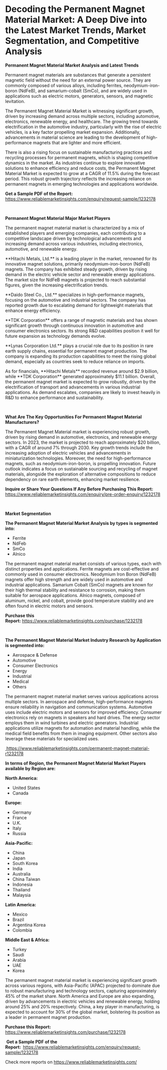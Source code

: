 <p><h1>Decoding the Permanent Magnet Material Market: A Deep Dive into the Latest Market Trends, Market Segmentation, and Competitive Analysis</h1></p><p><strong>Permanent Magnet Material Market Analysis and Latest Trends</strong></p>
<p><p>Permanent magnet materials are substances that generate a persistent magnetic field without the need for an external power source. They are commonly composed of various alloys, including ferrites, neodymium-iron-boron (NdFeB), and samarium-cobalt (SmCo), and are widely used in applications such as electric motors, generators, sensors, and magnetic levitation.</p><p>The Permanent Magnet Material Market is witnessing significant growth, driven by increasing demand across multiple sectors, including automotive, electronics, renewable energy, and healthcare. The growing trend towards electrification in the automotive industry, particularly with the rise of electric vehicles, is a key factor propelling market expansion. Additionally, advancements in material science are leading to the development of high-performance magnets that are lighter and more efficient.</p><p>There is also a rising focus on sustainable manufacturing practices and recycling processes for permanent magnets, which is shaping competitive dynamics in the market. As industries continue to explore innovative solutions to enhance efficiency and reduce costs, the Permanent Magnet Material Market is expected to grow at a CAGR of 11.5% during the forecast period. This robust growth trajectory reflects the increasing reliance on permanent magnets in emerging technologies and applications worldwide.</p></p>
<p><strong>Get a Sample PDF of the Report:&nbsp;</strong> <a href="https://www.reliablemarketinsights.com/enquiry/request-sample/1232178?utm_campaign=3037&utm_medium=2&utm_source=Github&utm_content=ia&utm_term=01042025&utm_id=permanent-magnet-material">https://www.reliablemarketinsights.com/enquiry/request-sample/1232178</a></p>
<p>&nbsp;</p>
<p><strong>Permanent Magnet Material Major Market Players</strong></p>
<p><p>The permanent magnet material market is characterized by a mix of established players and emerging companies, each contributing to a competitive landscape driven by technological advancements and increasing demand across various industries, including electronics, automotive, and renewable energy. </p><p>**Hitachi Metals, Ltd.** is a leading player in the market, renowned for its innovative magnet solutions, primarily neodymium-iron-boron (NdFeB) magnets. The company has exhibited steady growth, driven by rising demand in the electric vehicle sector and renewable energy applications. The market size for NdFeB magnets is projected to reach substantial figures, given the increasing electrification trends.</p><p>**Daido Steel Co., Ltd.** specializes in high-performance magnets, focusing on the automotive and industrial sectors. The company has reported growth due to escalating demand for lightweight materials that enhance energy efficiency. </p><p>**TDK Corporation** offers a range of magnetic materials and has shown significant growth through continuous innovation in automotive and consumer electronics sectors. Its strong R&D capabilities position it well for future expansion as technology demands evolve.</p><p>**Lynas Corporation Ltd.** plays a crucial role due to its position in rare earth supply chains, essential for permanent magnet production. The company is expanding its production capabilities to meet the rising global demand, especially as countries seek to reduce reliance on imports.</p><p>As for financials, **Hitachi Metals** recorded revenue around $2.9 billion, while **TDK Corporation** generated approximately $11.1 billion. Overall, the permanent magnet market is expected to grow robustly, driven by the electrification of transport and advancements in various industrial applications. As demand escalates, companies are likely to invest heavily in R&D to enhance performance and sustainability.</p></p>
<p>&nbsp;</p>
<p><strong>What Are The Key Opportunities For Permanent Magnet Material Manufacturers?</strong></p>
<p><p>The Permanent Magnet Material market is experiencing robust growth, driven by rising demand in automotive, electronics, and renewable energy sectors. In 2023, the market is projected to reach approximately $20 billion, with a CAGR of around 7% through 2030. Key growth trends include the increasing adoption of electric vehicles and advancements in miniaturization technologies. Moreover, the need for high-performance magnets, such as neodymium-iron-boron, is propelling innovation. Future outlook indicates a focus on sustainable sourcing and recycling of magnet materials, alongside the exploration of alternative compositions to reduce dependency on rare earth elements, enhancing market resilience.</p></p>
<p><strong>Inquire or Share Your Questions If Any Before Purchasing This Report:</strong> <a href="https://www.reliablemarketinsights.com/enquiry/pre-order-enquiry/1232178?utm_campaign=3037&utm_medium=2&utm_source=Github&utm_content=ia&utm_term=01042025&utm_id=permanent-magnet-material">https://www.reliablemarketinsights.com/enquiry/pre-order-enquiry/1232178</a></p>
<p>&nbsp;</p>
<p><strong>Market Segmentation</strong></p>
<p><strong>The Permanent Magnet Material Market Analysis by types is segmented into:</strong></p>
<p><ul><li>Ferrite</li><li>NdFeb</li><li>SmCo</li><li>Alnico</li></ul></p>
<p><p>The permanent magnet material market consists of various types, each with distinct properties and applications. Ferrite magnets are cost-effective and commonly used in consumer electronics. Neodymium Iron Boron (NdFeB) magnets offer high strength and are widely used in automotive and industrial applications. Samarium Cobalt (SmCo) magnets are known for their high thermal stability and resistance to corrosion, making them suitable for aerospace applications. Alnico magnets, composed of aluminum, nickel, and cobalt, provide good temperature stability and are often found in electric motors and sensors.</p></p>
<p><strong>Purchase this Report:&nbsp;</strong><a href="https://www.reliablemarketinsights.com/purchase/1232178?utm_campaign=3037&utm_medium=2&utm_source=Github&utm_content=ia&utm_term=01042025&utm_id=permanent-magnet-material">https://www.reliablemarketinsights.com/purchase/1232178</a></p>
<p>&nbsp;</p>
<p><strong>The Permanent Magnet Material Market Industry Research by Application is segmented into:</strong></p>
<p><ul><li>Aerospace & Defense</li><li>Automotive</li><li>Consumer Electronics</li><li>Energy</li><li>Industrial</li><li>Medical</li><li>Others</li></ul></p>
<p><p>The permanent magnet material market serves various applications across multiple sectors. In aerospace and defense, high-performance magnets ensure reliability in navigation and communication systems. Automotive uses include electric motors and sensors for improved efficiency. Consumer electronics rely on magnets in speakers and hard drives. The energy sector employs them in wind turbines and electric generators. Industrial applications utilize magnets for automation and material handling, while the medical field benefits from them in imaging equipment. Other sectors also leverage these materials for specialized uses.</p></p>
<p><a href="https://www.reliablemarketinsights.com/permanent-magnet-material-r1232178?utm_campaign=3037&utm_medium=2&utm_source=Github&utm_content=ia&utm_term=01042025&utm_id=permanent-magnet-material">&nbsp;https://www.reliablemarketinsights.com/permanent-magnet-material-r1232178</a></p>
<p><strong>In terms of Region, the Permanent Magnet Material Market Players available by Region are:</strong></p>
<p>
    <p> <strong> North America: </strong>
        <ul>
            <li>United States</li>
            <li>Canada</li>
        </ul>
        </p> 
    <p> <strong> Europe: </strong>
        <ul>
            <li>Germany</li>
            <li>France</li>
            <li>U.K.</li>
            <li>Italy</li>
            <li>Russia</li>
        </ul>
        </p> 
    <p> <strong> Asia-Pacific: </strong>
        <ul>
            <li>China</li>
            <li>Japan</li>
            <li>South Korea</li>
            <li>India</li>
            <li>Australia</li>
            <li>China Taiwan</li>
            <li>Indonesia</li>
            <li>Thailand</li>
            <li>Malaysia</li>
        </ul>
        </p> 
    <p> <strong> Latin America: </strong>
        <ul>
            <li>Mexico</li>
            <li>Brazil</li>
            <li>Argentina Korea</li>
            <li>Colombia</li>
        </ul>
        </p> 
    <p> <strong> Middle East & Africa: </strong>
        <ul>
            <li>Turkey</li>
            <li>Saudi</li>
            <li>Arabia</li>
            <li>UAE</li>
            <li>Korea</li>
        </ul>
    </p>
    </p>
<p><p>The permanent magnet material market is experiencing significant growth across various regions, with Asia-Pacific (APAC) projected to dominate due to robust manufacturing and technology sectors, capturing approximately 45% of the market share. North America and Europe are also expanding, driven by advancements in electric vehicles and renewable energy, holding around 25% and 20% respectively. China, a key player in manufacturing, is expected to account for 30% of the global market, bolstering its position as a leader in permanent magnet production.</p></p>
<p><strong>Purchase this Report: </strong><a href="https://www.reliablemarketinsights.com/purchase/1232178?utm_campaign=3037&utm_medium=2&utm_source=Github&utm_content=ia&utm_term=01042025&utm_id=permanent-magnet-material">https://www.reliablemarketinsights.com/purchase/1232178</a></p>
<p>&nbsp;<strong>Get a Sample PDF of the Report:&nbsp;&nbsp;</strong><a href="https://www.reliablemarketinsights.com/enquiry/request-sample/1232178?utm_campaign=3037&utm_medium=2&utm_source=Github&utm_content=ia&utm_term=01042025&utm_id=permanent-magnet-material">https://www.reliablemarketinsights.com/enquiry/request-sample/1232178</a></p>
<p><strong></strong></p>
<p>Check more reports on <a href="https://www.reliablemarketinsights.com/?utm_campaign=3037&utm_medium=2&utm_source=Github&utm_content=ia&utm_term=01042025&utm_id=permanent-magnet-material">https://www.reliablemarketinsights.com/</a></p>